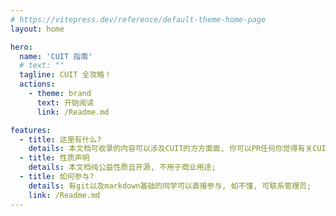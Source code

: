 ```yaml
---
# https://vitepress.dev/reference/default-theme-home-page
layout: home

hero:
  name: 'CUIT 指南'
  # text: ""
  tagline: CUIT 全攻略！
  actions:
    - theme: brand
      text: 开始阅读
      link: /Readme.md

features:
  - title: 这里有什么?
    details: 本文档可收录的内容可以涉及CUIT的方方面面, 你可以PR任何你觉得有关CUIT的东西; 不是CUIT的也可, 只要你觉得有益; 
  - title: 性质声明
    details: 本文档纯公益性质且开源, 不用于商业用途; 
  - title: 如何参与?
    details: 有git以及markdown基础的同学可以直接参与, 如不懂, 可联系管理员; 
    link: /Readme.md
---
```

